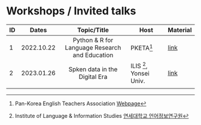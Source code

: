 # Workshops / Invited talks

|ID|Dates|Topic/Title|Host|Material|
|--|--|:--:|--|--|
|1|2022.10.22| Python & R for Language Research and Education | PKETA[^1]|[link](https://github.com/MK316/pketa22/blob/main/README.md)|
|2|2023.01.26|Spken data in the Digital Era|ILIS [^2], Yonsei Univ.|[link](https://github.com/MK316/workshops/blob/main/20230126_yonsei/readme.md)|
| | | | |


[^1]: Pan-Korea English Teachers Association [Webpage]([https://github.com/MK316/pketa22/blob/main/README.md](https://pketa.jams.or.kr/co/locale.kci?lang=en_US))
[^2]: Institute of Language & Information Studies [연세대학교 언어정보연구원](https://devcms.yonsei.ac.kr/ilis_en/index.do)
 
